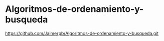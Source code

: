 # Algoritmos-de-ordenamiento-y-busqueda
https://github.com/Jaimerpb/Algoritmos-de-ordenamiento-y-busqueda.git
